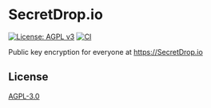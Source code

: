 # SecretDrop.io

[![License: AGPL v3](https://img.shields.io/badge/License-AGPL%20v3-blue.svg)](https://www.gnu.org/licenses/agpl-3.0) [![CI](https://github.com/Calvin-LL/SecretDrop.io/workflows/CI/badge.svg?branch=main)](https://github.com/Calvin-LL/SecretDrop.io/actions)

Public key encryption for everyone at https://SecretDrop.io

## License

[AGPL-3.0](https://www.gnu.org/licenses/agpl-3.0.en.html)
